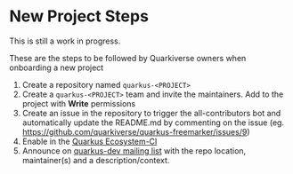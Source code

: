 # New Project Steps

This is still a work in progress.

These are the steps to be followed by Quarkiverse owners when onboarding a new project

1. Create a repository named `quarkus-<PROJECT>`
2. Create a `quarkus-<PROJECT>` team and invite the maintainers. Add to the project with **Write** permissions
3. Create an issue in the repository to trigger the all-contributors bot and automatically update the README.md by commenting on the issue (eg. https://github.com/quarkiverse/quarkus-freemarker/issues/9)
4. Enable in the [Quarkus Ecosystem-CI](https://github.com/quarkusio/quarkus-ecosystem-ci)
5. Announce on [quarkus-dev mailing list](https://groups.google.com/g/quarkus-dev) with the repo location, maintainer(s) and a description/context.
